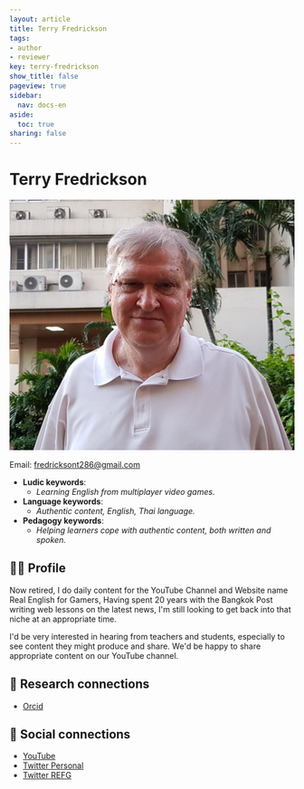 ```yaml
---
layout: article
title: Terry Fredrickson
tags:
- author
- reviewer
key: terry-fredrickson
show_title: false
pageview: true
sidebar:
  nav: docs-en
aside:
  toc: true
sharing: false
---
```


# Terry Fredrickson

<div class="card">
  <div class="card__image">
    <img class="image" src="/assets/images/terry.jpg"/>
  </div>
</div>

Email: [fredricksont286@gmail.com](mailto:fredricksont286@gmail.com)

- **Ludic keywords**: 
  - *Learning English from multiplayer video games.*
- **Language keywords**: 
  - *Authentic content, English, Thai language.*
- **Pedagogy keywords**: 
  - *Helping learners cope with authentic content, both written and spoken.*
<!--more-->

## 👨‍🏫 Profile

Now retired, I do daily content for the YouTube Channel and Website name Real English for Gamers, Having spent 20 years with the Bangkok Post writing web lessons on the latest news, I'm still looking to get back into that niche at an appropriate time.

I'd be very interested in hearing from teachers and students, especially to see content they might produce and share. We'd be happy to share appropriate content on our YouTube channel.

## 🧪 Research connections

- [Orcid](https://orcid.org/0000-0002-3153-9223)

## 💬 Social connections

- [YouTube](https://www.youtube.com/channel/UCvRkPfGnOm_lxAr7SyWBJ8g)
- [Twitter Personal](https://twitter.com/terryfrd)
- [Twitter REFG](https://twitter.com/REFGamers)
